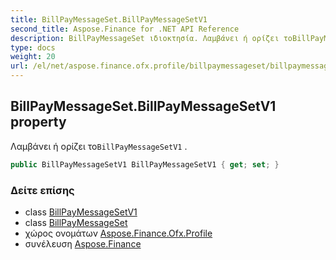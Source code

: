 ```yaml
---
title: BillPayMessageSet.BillPayMessageSetV1
second_title: Aspose.Finance for .NET API Reference
description: BillPayMessageSet ιδιοκτησία. Λαμβάνει ή ορίζει τοBillPayMessageSetV1 .
type: docs
weight: 20
url: /el/net/aspose.finance.ofx.profile/billpaymessageset/billpaymessagesetv1/
---
```

## BillPayMessageSet.BillPayMessageSetV1 property

Λαμβάνει ή ορίζει το`BillPayMessageSetV1` .

```csharp
public BillPayMessageSetV1 BillPayMessageSetV1 { get; set; }
```

### Δείτε επίσης

* class [BillPayMessageSetV1](../../billpaymessagesetv1/)
* class [BillPayMessageSet](../)
* χώρος ονομάτων [Aspose.Finance.Ofx.Profile](../../billpaymessageset/)
* συνέλευση [Aspose.Finance](../../../)


